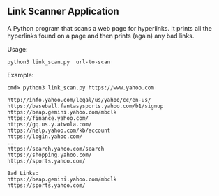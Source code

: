 ## Link Scanner Application

A Python program that scans a web page for hyperlinks.  It prints all the hyperlinks found on a page and then prints (again) any bad links.


Usage:
```
python3 link_scan.py  url-to-scan
```

Example:
```
cmd> python3 link_scan.py https://www.yahoo.com

http://info.yahoo.com/legal/us/yahoo/cc/en-us/
https://baseball.fantasysports.yahoo.com/b1/signup
https://beap.gemini.yahoo.com/mbclk
https://finance.yahoo.com/
https://gq.us.y.atwola.com/
https://help.yahoo.com/kb/account
https://login.yahoo.com/
...
https://search.yahoo.com/search
https://shopping.yahoo.com/
https://sports.yahoo.com/

Bad Links:
https://beap.gemini.yahoo.com/mbclk
https://sports.yahoo.com/
```
